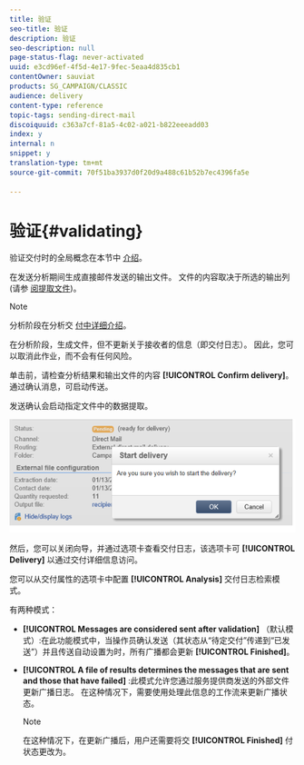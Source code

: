 ```yaml
---
title: 验证
seo-title: 验证
description: 验证
seo-description: null
page-status-flag: never-activated
uuid: e3cd96ef-4f5d-4e17-9fec-5eaa4d835cb1
contentOwner: sauviat
products: SG_CAMPAIGN/CLASSIC
audience: delivery
content-type: reference
topic-tags: sending-direct-mail
discoiquuid: c363a7cf-81a5-4c02-a021-b822eeeadd03
index: y
internal: n
snippet: y
translation-type: tm+mt
source-git-commit: 70f51ba3937d0f20d9a488c61b52b7ec4396fa5e

---
```



# 验证{#validating}

验证交付时的全局概念在本节中 [介绍](../../delivery/using/steps-validating-the-delivery.md)。

在发送分析期间生成直接邮件发送的输出文件。 文件的内容取决于所选的输出列(请参 [阅提取文件](../../delivery/using/defining-the-direct-mail-content.md#extraction-file))。

>[!NOTE]
>
>分析阶段在分析交 [付中详细介绍](../../delivery/using/steps-validating-the-delivery.md#analyzing-the-delivery)。

在分析阶段，生成文件，但不更新关于接收者的信息（即交付日志）。 因此，您可以取消此作业，而不会有任何风险。

单击前，请检查分析结果和输出文件的内容 **[!UICONTROL Confirm delivery]**。 通过确认消息，可启动传送。

发送确认会启动指定文件中的数据提取。

![](assets/s_ncs_user_postal_del_send_confirm_postal.png)

然后，您可以关闭向导，并通过选项卡查看交付日志，该选项卡可 **[!UICONTROL Delivery]** 以通过交付详细信息访问。

您可以从交付属性的选项卡中配置 **[!UICONTROL Analysis]** 交付日志检索模式。

有两种模式：

* **[!UICONTROL Messages are considered sent after validation]** （默认模式）:在此功能模式中，当操作员确认发送（其状态从“待定交付”传递到“已发送”）并且传送自动设置为时，所有广播都会更新 **[!UICONTROL Finished]**。
* **[!UICONTROL A file of results determines the messages that are sent and those that have failed]** :此模式允许您通过服务提供商发送的外部文件更新广播日志。 在这种情况下，需要使用处理此信息的工作流来更新广播状态。

   >[!NOTE]
   >
   >在这种情况下，在更新广播后，用户还需要将交 **[!UICONTROL Finished]** 付状态更改为。
